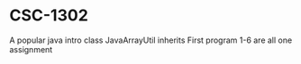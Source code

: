 # CSC-1302
A popular java intro class
JavaArrayUtil inherits First
program 1-6 are all one assignment
